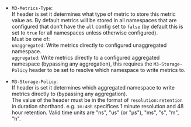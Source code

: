 
- `M3-Metrics-Type`:  
 If header is set it determines what type of metric to store this metric value as. By default metrics will be stored in all namespaces that are configured that don't have the `all` config set to `false` (by default this is set to `true` for all namespaces unless otherwise configured).  
 Must be one of:  
 `unaggregated`: Write metrics directly to configured unaggregated namespace.  
 `aggregated`: Write metrics directly to a configured aggregated namespace (bypassing any aggregation), this requires the `M3-Storage-Policy` header to be set to resolve which namespace to write metrics to.  

- `M3-Storage-Policy`:  
 If header is set it determines which aggregated namespace to write metrics directly to (bypassing any aggregation).  
 The value of the header must be in the format of `resolution:retention` in duration shorthand. e.g. `1m:48h` specifices 1 minute resolution and 48 hour retention. Valid time units are "ns", "us" (or "µs"), "ms", "s", "m", "h".
